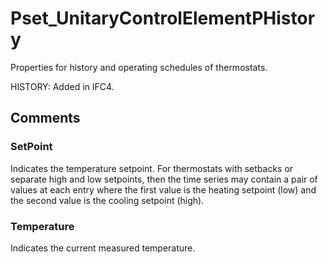 # Pset_UnitaryControlElementPHistory

Properties for history and operating schedules of thermostats.
<!-- end of short definition -->
 HISTORY: Added in IFC4.


## Comments

### SetPoint

Indicates the temperature setpoint. For thermostats with setbacks or separate high and low setpoints, then the time series may contain a pair of values at each entry where the first value is the heating setpoint (low) and the second value is the cooling setpoint (high).

### Temperature

Indicates the current measured temperature.

